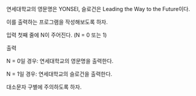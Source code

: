 연세대학교의 영문명은 YONSEI, 슬로건은 Leading the Way to the Future이다.

이를 출력하는 프로그램을 작성해보도록 하자.

입력
첫째 줄에 N이 주어진다. (N = 0 또는 1)

출력

N = 0일 경우: 연세대학교의 영문명을 출력한다.

N = 1일 경우: 연세대학교의 슬로건을 출력한다.

대소문자 구별에 주의하도록 하자.
